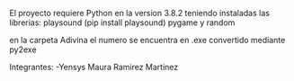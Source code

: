 El proyecto requiere Python en la version 3.8.2 teniendo instaladas las librerias: playsound (pip install playsound) pygame y random

en la carpeta Adivina el numero se encuentra en .exe convertido mediante py2exe

Integrantes: -Yensys Maura Ramirez Martinez